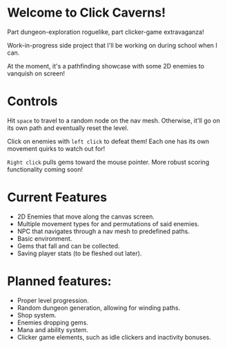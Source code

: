 # Welcome to Click Caverns!
Part dungeon-exploration roguelike, part clicker-game extravaganza!

Work-in-progress side project that I'll be working on during school when I can.

At the moment, it's a pathfinding showcase with some 2D enemies to vanquish on screen!

# Controls

Hit `space` to travel to a random node on the nav mesh. Otherwise, it'll go on its own path and eventually reset the level.

Click on enemies with `left click` to defeat them! Each one has its own movement quirks to watch out for!

`Right click` pulls gems toward the mouse pointer. More robust scoring functionality coming soon!

# Current Features
- 2D Enemies that move along the canvas screen.
- Multiple movement types for and permutations of said enemies.
- NPC that navigates through a nav mesh to predefined paths.
- Basic environment.
- Gems that fall and can be collected.
- Saving player stats (to be fleshed out later).

# Planned features:
- Proper level progression.
- Random dungeon generation, allowing for winding paths.
- Shop system.
- Enemies dropping gems.
- Mana and ability system.
- Clicker game elements, such as idle clickers and inactivity bonuses.
